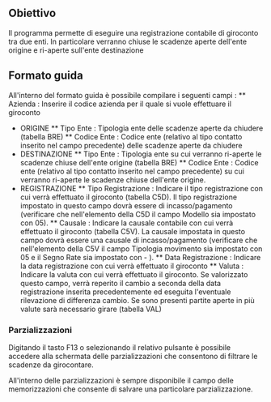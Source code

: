 ## Obiettivo

Il programma permette di eseguire una registrazione contabile di giroconto tra due enti.
In particolare verranno chiuse le scadenze aperte dell'ente origine e ri-aperte sull'ente  destinazione

## Formato guida

All'interno del formato guida è possibile compilare i seguenti campi : 
 ** Azienda :  Inserire il codice azienda per il quale si vuole effettuare il giroconto
 * ORIGINE
 ** Tipo Ente :  Tipologia ente delle scadenze aperte da chiudere (tabella BRE)
 ** Codice Ente :  Codice ente (relativo al tipo contatto inserito nel campo precedente) delle scadenze aperte da chiudere
 * DESTINAZIONE
 ** Tipo Ente :  Tipologia ente su cui verranno ri-aperte le scadenze chiuse dell'ente origine (tabella BRE)
 ** Codice Ente :  Codice ente (relativo al tipo contatto inserito nel campo precedente) su cui verranno ri-aperte le scadenze chiuse dell'ente origine.
 * REGISTRAZIONE
 ** Tipo Registrazione :  Indicare  il tipo registrazione con cui verrà effettuato il giroconto (tabella C5D). Il tipo registrazione impostato in questo campo dovrà essere di incasso/pagamento (verificare che nell'elemento della C5D il campo Modello sia impostato con 05).
 ** Causale :  Indicare la causale contabile con cui verrà effettuato il giroconto (tabella C5V). La causale impostata in questo campo dovrà essere una causale di incasso/pagamento (verificare che nell'elemento della C5V il campo Tipologia movimento sia impostato con 05 e il Segno Rate sia impostato con - ).
 ** Data Registrazione :  Indicare la data registrazione  con cui verrà effettuato il giroconto
 ** Valuta :  Indicare la valuta con cui verrà effettuato il giroconto. Se valorizzato questo campo, verrà reperito il cambio a seconda della data registrazione inserita precedentemente ed eseguita l'eventuale rilevazione di differenza cambio. Se sono presenti partite aperte in più valute sarà necessario girare  (tabella VAL)

### Parzializzazioni

Digitando il tasto F13 o selezionando il relativo pulsante è possibile accedere alla schermata delle parzializzazioni che consentono di filtrare le scadenze da girocontare.

All'interno delle parzializzazioni è sempre disponibile il campo delle memorizzazioni che consente di salvare una particolare parzializzazione.
